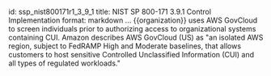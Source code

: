 id: ssp_nist800171r1_3_9_1
title: NIST SP 800-171 3.9.1 Control Implementation
format: markdown
...
{{organization}} uses AWS GovCloud to screen individuals prior to authorizing access to organizational systems containing CUI. Amazon describes AWS GovCloud (US) as "an isolated AWS region, subject to FedRAMP High and Moderate baselines, that allows customers to host sensitive Controlled Unclassified Information (CUI) and all types of regulated workloads."

